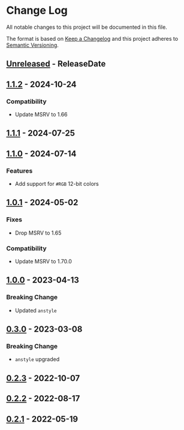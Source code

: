 # Change Log
All notable changes to this project will be documented in this file.

The format is based on [Keep a Changelog](http://keepachangelog.com/)
and this project adheres to [Semantic Versioning](http://semver.org/).

<!-- next-header -->
## [Unreleased] - ReleaseDate

## [1.1.2] - 2024-10-24

### Compatibility

- Update MSRV to 1.66

## [1.1.1] - 2024-07-25

## [1.1.0] - 2024-07-14

### Features

- Add support for `#RGB` 12-bit colors

## [1.0.1] - 2024-05-02

### Fixes

- Drop MSRV to 1.65

### Compatibility

- Update MSRV to 1.70.0

## [1.0.0] - 2023-04-13

### Breaking Change

- Updated `anstyle`

## [0.3.0] - 2023-03-08

### Breaking Change

- `anstyle` upgraded

## [0.2.3] - 2022-10-07

## [0.2.2] - 2022-08-17

## [0.2.1] - 2022-05-19

<!-- next-url -->
[Unreleased]: https://github.com/rust-cli/anstyle/compare/anstyle-git-v1.1.2...HEAD
[1.1.2]: https://github.com/rust-cli/anstyle/compare/anstyle-git-v1.1.1...anstyle-git-v1.1.2
[1.1.1]: https://github.com/rust-cli/anstyle/compare/anstyle-git-v1.1.0...anstyle-git-v1.1.1
[1.1.0]: https://github.com/rust-cli/anstyle/compare/anstyle-git-v1.0.1...anstyle-git-v1.1.0
[1.0.1]: https://github.com/rust-cli/anstyle/compare/anstyle-git-v1.0.0...anstyle-git-v1.0.1
[1.0.0]: https://github.com/rust-cli/anstyle/compare/anstyle-git-v0.3.0...anstyle-git-v1.0.0
[0.3.0]: https://github.com/rust-cli/anstyle/compare/anstyle-git-v0.2.3...anstyle-git-v0.3.0
[0.2.3]: https://github.com/rust-cli/anstyle/compare/anstyle-git-v0.2.2...anstyle-git-v0.2.3
[0.2.2]: https://github.com/rust-cli/anstyle/compare/anstyle-git-v0.2.1...anstyle-git-v0.2.2
[0.2.1]: https://github.com/rust-cli/anstyle/compare/28b441e...anstyle-git-v0.2.1
